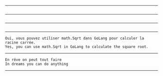 
---
```
```
---
```
```
---
```
```
---
```
Oui, vous pouvez utiliser math.Sqrt dans GoLang pour calculer la racine carrée.
Yes, you can use math.Sqrt in GoLang to calculate the square root.
```
---
```
En rêve on peut tout faire 
In dreams you can do anything
```
---
